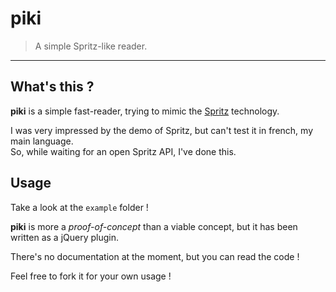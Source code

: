 # piki

> A simple Spritz-like reader.

* * *

## What's this ?

**piki** is a simple fast-reader, trying to mimic the [Spritz](http://www.spritzinc.com) technology.

I was very impressed by the demo of Spritz, but can't test it in french, my main language.  
So, while waiting for an open Spritz API, I've done this.

## Usage

Take a look at the `example` folder !

**piki** is more a *proof-of-concept* than a viable concept, but it  has been written as a jQuery plugin.

There's no documentation at the moment, but you can read the code !

Feel free to fork it for your own usage !
